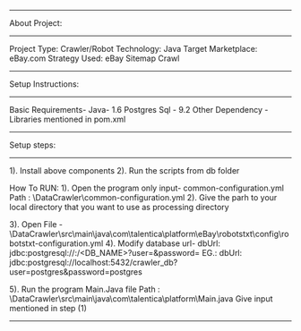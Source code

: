 ____________________________________________________________
About Project:
____________________________________________________________
Project Type: Crawler/Robot
Technology: Java
Target Marketplace: eBay.com
Strategy Used:  eBay Sitemap Crawl
____________________________________________________________
Setup Instructions:
____________________________________________________________
Basic Requirements-
Java- 1.6
Postgres Sql - 9.2
Other Dependency - Libraries mentioned in pom.xml

____________________________________________________________
Setup steps:
____________________________________________________________
1). Install above components
2). Run the scripts from db folder

How To RUN:
1). Open the program only input- common-configuration.yml
Path : <Local Directory>\DataCrawler\common-configuration.yml
2). Give the parh to your local directory that you want to use as processing directory

3). Open File - <Local Directory>\DataCrawler\src\main\java\com\talentica\platform\eBay\robotstxt\config\robotstxt-configuration.yml
4). Modify database url-
    dbUrl: jdbc:postgresql://<HOST>:<PORT>/<DB_NAME>?user=<USERNAME>&password=<PASSWORD>
    EG.: dbUrl: jdbc:postgresql://localhost:5432/crawler_db?user=postgres&password=postgres

5). Run the program Main.Java file
    Path : <Local Directory>\DataCrawler\src\main\java\com\talentica\platform\Main.java
    Give input mentioned in step (1)
_____________________________________________________________





